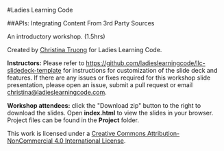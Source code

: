 #Ladies Learning Code

##APIs: Integrating Content From 3rd Party Sources

An introductory workshop. (1.5hrs)

Created by [Christina Truong](http://twitter.com/christinatruong) for Ladies Learning Code.

**Instructors:** Please refer to https://github.com/ladieslearningcode/llc-slidedeck-template for instructions for customization of the slide deck and features. If there are any issues or fixes required for this workshop slide presentation, please open an issue, submit a pull request or email [christina@ladieslearningcode.com](mailto:christina@ladieslearningcode.com).

**Workshop attendees:** click the "Download zip" button to the right to download the slides. Open **index.html** to view the slides in your browser. Project files can be found in the **Project** folder.

This work is licensed under a <a rel="license" href="http://creativecommons.org/licenses/by-nc/4.0/">Creative Commons Attribution-NonCommercial 4.0 International License</a>.
